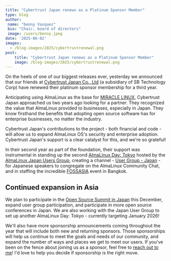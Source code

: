 ```yaml
---
title: "Cybertrust Japan renews as a Platinum Sponsor Member"
type: blog
author: 
 name: "benny Vasquez"
 bio: "Chair, board of directors"
 image: /users/benny.jpeg
date: '2025-06-02'
images:
  - /blog-images/2025/cybertrustrenewal.png
post:
    title: "Cybertrust Japan renews as a Platinum Sponsor Member"
    image: /blog-images/2025/cybertrustrenewal.png
---
```



On the heels of one of our biggest releases ever, yesterday we announced that our friends at [Cybertrust Japan Co., Ltd](https://www.cybertrust.co.jp/english/) (a subsidiary of SB Technology Corp) have renewed their platinum sponsor membership for a third year.

Anticipating using AlmaLinux as the base for [MIRACLE LINUX](https://www.miraclelinux.com/), Cybertrust Japan approached us two years ago looking for a partner. They recognized the value that AlmaLinux provided to businesses, especially in Japan. They know firsthand the benefits that adopting open source software has for enterprise businesses, no matter the industry.

Cybertrust Japan's contributions to the project - both financial and code - will allow us to expand AlmaLinux OS's security and enterprise adoption. Cybertrust Japan's support is a clear catalyst for this, and we're so grateful!

In their second year as part of the foundation, their support was instrumental in standing up the second [AlmaLinux Day: Tokyo](https://almalinux.org/aldt-2024/) hosted by the[ AlmaLinux Japan Users Group](https://almalinux.connpass.com/), creating a channel - [User Group - Japan](https://chat.almalinux.org/almalinux/channels/user-group---japan) - for Japanese speakers to congregate on the AlmaLinux Community Chat, and in staffing the incredible [FOSSASIA](http://summit.fossasia.org) event in Bangkok.

## Continued expansion in Asia

We plan to participate in the [Open Source Summit in Japan](https://events.linuxfoundation.org/open-source-summit-japan/) this December, expand user group participation, and participate in more open source conferences in Japan. We are also working with the Japan User Group to set up another AlmaLinux Day: Tokyo - currently targeting January 2026!

We'll also have more sponsorship announcements coming throughout the year that will include both new and returning sponsors. Those sponsorships will help us continue to meet the goals and needs of our community, and expand the number of ways and places we get to meet our users. If you've been on the fence about joining us as a sponsor, feel free to [reach out to me](mailto:benny@almalinux.org)! I'd love to help you decide if sponsorship is the right move.